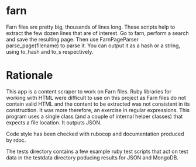 farn
====

Farn files are pretty big, thousands of lines long. These scripts help to extract 
the few dozen lines that are of interest.
Go to farn, perform a search and save the resulting page. Then use FarnPageParser
parse_page(filename) to parse it. You can output it as a hash or a string, using
to_hash and to_s respectively. 

Rationale
=========

This app is a content scraper to work on Farn files. Ruby libraries for working 
with HTML were difficult to use on this project as Farn files do not contain 
valid HTML and the content to be extracted was not consistent in its construction. 
It was more therefore, an exercise in regular expressions. This program uses a 
single class (and a couple of internal helper classes) that expects a file location. 
It outputs JSON.

Code style has been checked with rubocop and documentation produced by rdoc.

The tests directory contains a few example ruby test scripts that act on test data 
in the testdata directory poducing results for JSON and MongoDB.
